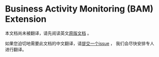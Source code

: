 # Business Activity Monitoring (BAM) Extension

本文档尚未被翻译，请先阅读英文[原版文档](../../../extensions/bam.md) 。

如果您迫切地需要此文档的中文翻译，请[提交一个issue](https://github.com/cloudevents/spec/issues) ，
我们会尽快安排专人进行翻译。
